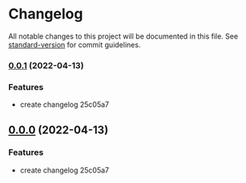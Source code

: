 # Changelog

All notable changes to this project will be documented in this file. See [standard-version](https://github.com/conventional-changelog/standard-version) for commit guidelines.

### [0.0.1](///compare/v0.0.3...v0.0.1) (2022-04-13)


### Features

* create changelog 25c05a7

## [0.0.0](///compare/v0.0.3...v0.0.0) (2022-04-13)


### Features

* create changelog 25c05a7
